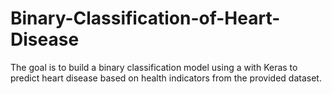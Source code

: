 # Binary-Classification-of-Heart-Disease
The goal is to build a binary classification model using a with Keras to predict heart disease based on health indicators from the provided dataset.
